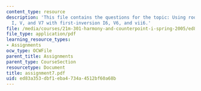 ```yaml
---
content_type: resource
description: 'This file contains the questions for the topic: Using root-position
  I, V, and V7 with first-inversion I6, V6, and vii6.'
file: /media/courses/21m-301-harmony-and-counterpoint-i-spring-2005/ed83a353dbf1eba4734a4512bf60a68b_assignment7.pdf
file_type: application/pdf
learning_resource_types:
- Assignments
ocw_type: OCWFile
parent_title: Assignments
parent_type: CourseSection
resourcetype: Document
title: assignment7.pdf
uid: ed83a353-dbf1-eba4-734a-4512bf60a68b
---
```

